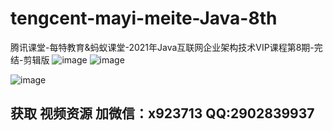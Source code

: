 # tengcent-mayi-meite-Java-8th
腾讯课堂-每特教育&amp;蚂蚁课堂-2021年Java互联网企业架构技术VIP课程第8期-完结-剪辑版
![image](https://user-images.githubusercontent.com/91378327/135743189-675f7f56-dacf-4442-b356-9b6e2d0d2fbe.png)
![image](https://user-images.githubusercontent.com/91378327/135743200-95e1eb27-14e6-4224-849c-0023615d40d2.png)


![image](https://user-images.githubusercontent.com/91378327/135743233-8d062d09-1343-45be-903f-3b429177f88f.png)


## 获取 视频资源 加微信：x923713 QQ:2902839937
